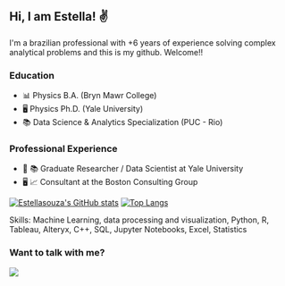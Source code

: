## Hi, I am Estella! :v:

I'm a brazilian professional with +6 years of experience solving complex analytical problems and this is my github. Welcome!! 

### Education
- 📊 Physics B.A. (Bryn Mawr College)
- 🖥️ Physics Ph.D. (Yale University)
- 📚 Data Science & Analytics Specialization (PUC - Rio)

### Professional Experience
- :book: 📚 Graduate Researcher / Data Scientist at Yale University
- 🖥️ :chart_with_upwards_trend: Consultant at the Boston Consulting Group

[![Estellasouza's GitHub stats](https://github-readme-stats.vercel.app/api?username=estellasouza)](https://github.com/estellasouza/github-readme-stats)
[![Top Langs](https://github-readme-stats-git-masterrstaa-rickstaa.vercel.app/api/top-langs/?username=estellasouza)](https://github.com/estellasouza/github-readme-stats)

Skills: Machine Learning, data processing and visualization, Python, R, Tableau, Alteryx, C++, SQL, Jupyter Notebooks, Excel, Statistics
 
### Want to talk with me?

<div> 
  <a href="https://www.linkedin.com/in/estella-souza/" target="_blank"><img src="https://img.shields.io/badge/-LinkedIn-%230077B5?style=for-the-badge&logo=linkedin&logoColor=white" target="_blank"></a>
</div>
